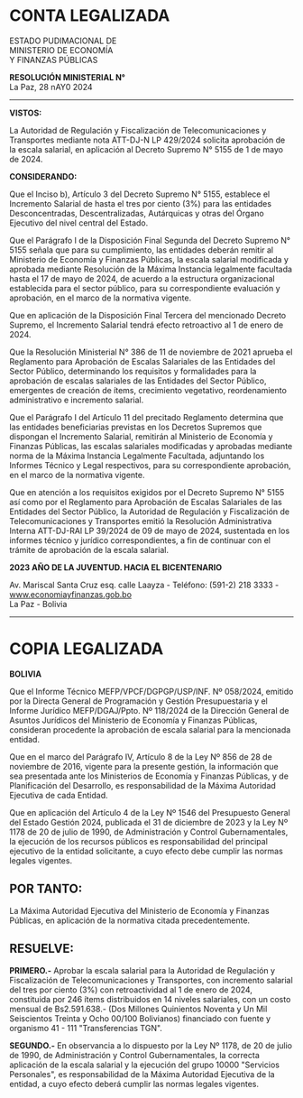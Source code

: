 # CONTA LEGALIZADA  
ESTADO PUDIMACIONAL DE  
MINISTERIO DE ECONOMÍA  
Y FINANZAS PÚBLICAS  

**RESOLUCIÓN MINISTERIAL N°**  
La Paz, 28 nAY0 2024  

---

**VISTOS:**  

La Autoridad de Regulación y Fiscalización de Telecomunicaciones y Transportes mediante nota ATT-DJ-N LP 429/2024 solicita aprobación de la escala salarial, en aplicación al Decreto Supremo N° 5155 de 1 de mayo de 2024.  

**CONSIDERANDO:**  

Que el Inciso b), Artículo 3 del Decreto Supremo N° 5155, establece el Incremento Salarial de hasta el tres por ciento (3%) para las entidades Desconcentradas, Descentralizadas, Autárquicas y otras del Órgano Ejecutivo del nivel central del Estado.  

Que el Parágrafo I de la Disposición Final Segunda del Decreto Supremo N° 5155 señala que para su cumplimiento, las entidades deberán remitir al Ministerio de Economía y Finanzas Públicas, la escala salarial modificada y aprobada mediante Resolución de la Máxima Instancia legalmente facultada hasta el 17 de mayo de 2024, de acuerdo a la estructura organizacional establecida para el sector público, para su correspondiente evaluación y aprobación, en el marco de la normativa vigente.  

Que en aplicación de la Disposición Final Tercera del mencionado Decreto Supremo, el Incremento Salarial tendrá efecto retroactivo al 1 de enero de 2024.  

Que la Resolución Ministerial N° 386 de 11 de noviembre de 2021 aprueba el Reglamento para Aprobación de Escalas Salariales de las Entidades del Sector Público, determinando los requisitos y formalidades para la aprobación de escalas salariales de las Entidades del Sector Público, emergentes de creación de ítems, crecimiento vegetativo, reordenamiento administrativo e incremento salarial.  

Que el Parágrafo I del Artículo 11 del precitado Reglamento determina que las entidades beneficiarias previstas en los Decretos Supremos que dispongan el Incremento Salarial, remitirán al Ministerio de Economía y Finanzas Públicas, las escalas salariales modificadas y aprobadas mediante norma de la Máxima Instancia Legalmente Facultada, adjuntando los Informes Técnico y Legal respectivos, para su correspondiente aprobación, en el marco de la normativa vigente.  

Que en atención a los requisitos exigidos por el Decreto Supremo N° 5155 así como por el Reglamento para Aprobación de Escalas Salariales de las Entidades del Sector Público, la Autoridad de Regulación y Fiscalización de Telecomunicaciones y Transportes emitió la Resolución Administrativa Interna ATT-DJ-RAI LP 39/2024 de 09 de mayo de 2024, sustentada en los informes técnico y jurídico correspondientes, a fin de continuar con el trámite de aprobación de la escala salarial.  

**2023 AÑO DE LA JUVENTUD. HACIA EL BICENTENARIO**  

Av. Mariscal Santa Cruz esq. calle Laayza - Teléfono: (591-2) 218 3333 - www.economiayfinanzas.gob.bo  
La Paz - Bolivia  

---

# COPIA LEGALIZADA  
**BOLIVIA**  

Que el Informe Técnico MEFP/VPCF/DGPGP/USP/INF. Nº 058/2024, emitido por la Directa General de Programación y Gestión Presupuestaria y el Informe Jurídico MEFP/DGAJ/Ppto. Nº 118/2024 de la Dirección General de Asuntos Jurídicos del Ministerio de Economía y Finanzas Públicas, consideran procedente la aprobación de escala salarial para la mencionada entidad.  

Que en el marco del Parágrafo IV, Artículo 8 de la Ley Nº 856 de 28 de noviembre de 2016, vigente para la presente gestión, la información que sea presentada ante los Ministerios de Economía y Finanzas Públicas, y de Planificación del Desarrollo, es responsabilidad de la Máxima Autoridad Ejecutiva de cada Entidad.  

Que en aplicación del Artículo 4 de la Ley Nº 1546 del Presupuesto General del Estado Gestión 2024, publicada el 31 de diciembre de 2023 y la Ley Nº 1178 de 20 de julio de 1990, de Administración y Control Gubernamentales, la ejecución de los recursos públicos es responsabilidad del principal ejecutivo de la entidad solicitante, a cuyo efecto debe cumplir las normas legales vigentes.  

## POR TANTO:  
La Máxima Autoridad Ejecutiva del Ministerio de Economía y Finanzas Públicas, en aplicación de la normativa citada precedentemente.  

## RESUELVE:  
**PRIMERO.-** Aprobar la escala salarial para la Autoridad de Regulación y Fiscalización de Telecomunicaciones y Transportes, con incremento salarial del tres por ciento (3%) con retroactividad al 1 de enero de 2024, constituida por 246 ítems distribuidos en 14 niveles salariales, con un costo mensual de Bs2.591.638.- (Dos Millones Quinientos Noventa y Un Mil Seiscientos Treinta y Ocho 00/100 Bolivianos) financiado con fuente y organismo 41 - 111 "Transferencias TGN".  

**SEGUNDO.-** En observancia a lo dispuesto por la Ley Nº 1178, de 20 de julio de 1990, de Administración y Control Gubernamentales, la correcta aplicación de la escala salarial y la ejecución del grupo 10000 "Servicios Personales", es responsabilidad de la Máxima Autoridad Ejecutiva de la entidad, a cuyo efecto deberá cumplir las normas legales vigentes.  

